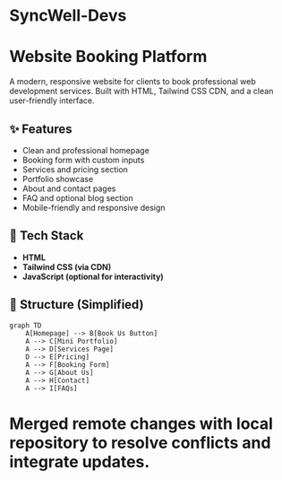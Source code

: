 # SyncWell-Devs
# Website Booking Platform

A modern, responsive website for clients to book professional web development services. Built with HTML, Tailwind CSS CDN, and a clean user-friendly interface.

## ✨ Features

- Clean and professional homepage
- Booking form with custom inputs
- Services and pricing section
- Portfolio showcase
- About and contact pages
- FAQ and optional blog section
- Mobile-friendly and responsive design

## 📐 Tech Stack

- **HTML**
- **Tailwind CSS (via CDN)**
- **JavaScript (optional for interactivity)**

## 🧠 Structure (Simplified)

```mermaid
graph TD
    A[Homepage] --> B[Book Us Button]
    A --> C[Mini Portfolio]
    A --> D[Services Page]
    D --> E[Pricing]
    A --> F[Booking Form]
    A --> G[About Us]
    A --> H[Contact]
    A --> I[FAQs]
```

# Merged remote changes with local repository to resolve conflicts and integrate updates.


